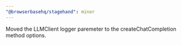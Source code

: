 ```yaml
---
"@browserbasehq/stagehand": minor
---
```


Moved the LLMClient logger paremeter to the createChatCompletion method options.
